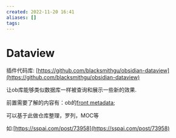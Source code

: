 ```yaml
---
created: 2022-11-20 16:41
aliases: []
tags:
---
```


# Dataview

插件代码库: [https://github.com/blacksmithgu/obsidian-dataview](https://github.com/blacksmithgu/obsidian-dataview)

让ob库能够类似数据库一样被查询和展示一些新的效果.

前置需要了解的内容有：ob的[front metadata](https://help.obsidian.md/Advanced+topics/YAML+front+matter);

可以基于此做仓库整理，罗列，MOC等

如:[https://sspai.com/post/73958](https://sspai.com/post/73958)
